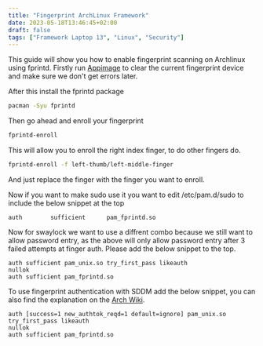 ```yaml
---
title: "Fingerprint ArchLinux Framework"
date: 2023-05-18T13:46:45+02:00
draft: false
tags: ["Framework Laptop 13", "Linux", "Security"]
---
```


This guide will show you how to enable fingerprint scanning on Archlinux using fprintd. Firstly run [Appimage](https://drive.google.com/file/d/1CJqHfYatO80xI-DoOgs357ubin0UH2dR/view?usp=sharing) to clear the current fingerprint device and make sure we don't get errors later.

After this install the fprintd package

```bash
pacman -Syu fprintd
```

Then go ahead and enroll your fingerprint
```bash
fprintd-enroll
```

This will allow you to enroll the right index finger, to do other fingers do.
```bash
fprintd-enroll -f left-thumb/left-middle-finger
```
And just replace the finger with the finger you want to enroll.

Now if you want to make sudo use it you want to edit /etc/pam.d/sudo to include the below snippet at the top

```
auth        sufficient      pam_fprintd.so
```

Now for swaylock we want to use a diffrent combo because we still want to allow password entry, as the above will only allow password entry after 3 failed attempts at finger auth. Please add the below snippet to the top.

```
auth sufficient pam_unix.so try_first_pass likeauth 
nullok
auth sufficient pam_fprintd.so
```

To use fingerprint authentication with SDDM add the below snippet, you can also find the explanation on the [Arch Wiki](https://wiki.archlinux.org/title/SDDM#Using_a_fingerprint_reader).

```
auth [success=1 new_authtok_reqd=1 default=ignore] pam_unix.so try_first_pass likeauth 
nullok
auth sufficient pam_fprintd.so
```
